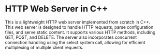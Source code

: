 # HTTP Web Server in C++
This is a lightweight HTTP web server implemented from scratch in C++. This web server is designed to handle HTTP requests, parse configuration files, and serve static content. It supports various HTTP methods, including GET, POST, and DELETE. The server also incorporates concurrent connection handling using the select system call, allowing for efficient multiplexing of multiple client requests.
